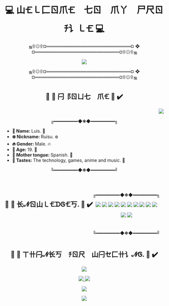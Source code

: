 <body>
  
  <div>
    <h1 align="center"> 💻 山🝗㇄⼕ㄖ爪🝗 七ㄖ 爪丫 尸尺ㄖﾁ讠㇄🝗 💻  </h1>
    <p align="center"> ஜ۩۞۩¤═══════════════════════════¤ ❖ ¤═══════════════════════════¤۩۞۩ஜ </p>
    <p align="center">
      <img src="https://user-images.githubusercontent.com/93040363/149045061-5daa6ccc-c2a6-45f0-8fb7-82f2755e32b5.gif" style=""/>
    </p>
    <p align="center"> ஜ۩۞۩¤═══════════════════════════¤ ❖ ¤═══════════════════════════¤۩۞۩ஜ </p>
  </div>
  
  <div>
    <h2 align="center"> 🔘 🗼 闩⻏ㄖㄩ七 爪🝗 🗼 ✔️ </h2>
    <img src="https://c.tenor.com/E5ZvfSABuQUAAAAC/work-surprise.gif" align="right"/>
    <br/>
    <p align="center"> ╔━━━━━━━━━◆❃◆━━━━━━━━━╗ </p>
    <ul>
      <li> <b> 👻 Name: </b> Luis. 👻 </li>
      <li> <b> ❄️ Nickname: </b> Ruisu. ❄️ </li>
      <li> <b> 🔥 Gender: </b> Male. 🔥 </li>
      <li> <b> 💢 Age: </b> 19. 💢 </li>
      <li> <b> 👅 Mother tongue: </b> Spanish. 👅 </li>
      <li> <b> 🤟 Tastes: </b> The technology, games, anime and music. 🤟 </li>
    </ul>
    <p align="center"> ╚━━━━━━━━━◆❃◆━━━━━━━━━╝ </p>
    <br/>
    <br/>
  </div>
  
  <div style="display: flex;">
    <div>
      <h2 align="center"> 🔘 🧠 长𝓝ㄖ山㇄🝗ᗪᎶ🝗丂. 🧠 ✔️ </h2>
      <img width="10px" src="https://c.tenor.com/VrUxJZFdmIsAAAAC/anime-excited.gif" align="right"/>
    </div>
    <div align="left">
      <p align="center"> ╔━━━━━━━━━◆❃◆━━━━━━━━━╗ </p>
      <p align="center">
        <img src="https://img.shields.io/static/v1?label=&message=JavaScript&color=F7DF1El&style=for-the-badge&logo=javascript"/> 
        <img src="https://img.shields.io/static/v1?label=&message=Java&color=007396&style=for-the-badge&logo=java"/> 
        <img src="https://img.shields.io/static/v1?label=&message=React&color=informational&style=for-the-badge&logo=React"/>
        <img src="https://img.shields.io/static/v1?label=&message=JQuery&color=0769AD&style=for-the-badge&logo=JQuery"/> 
        <img src="https://img.shields.io/static/v1?label=&message=Bootstrap&color=success&style=for-the-badge&logo=Bootstrap"/> 
        <img src="https://img.shields.io/static/v1?label=&message=SpringFrameWork&color=informational&style=for-the-badge&logo=Spring"/>  
        <img src="https://img.shields.io/static/v1?label=&message=Oracle&color=F80000&style=for-the-badge&logo=oracle"/> 
        <img src="https://img.shields.io/static/v1?label=&message=MySql&color=blueviolet&style=for-the-badge&logo=MySql"/>  
        <img src="https://img.shields.io/static/v1?label=&message=MongoDB&color=informational&style=for-the-badge&logo=MongoDB"/> 
        <img src="https://img.shields.io/static/v1?label=&message=Git&color=success&style=for-the-badge&logo=Git"/>
      </p>
      <p align="center">
        <img src="https://img.shields.io/static/v1?label=&message=PremierePro&color=informational&style=for-the-badge&logo=AdobePremierePro"/>
        <img src="https://img.shields.io/static/v1?label=&message=AfterEffects&color=informational&style=for-the-badge&logo=AdobeAfterEffects"/>
      </p>  
      <p align="center"><img width="10px" src="https://github-readme-stats.vercel.app/api/top-langs/?username=RuisuEurimonio&layout=compact&theme=tokyonight"/></p>
      <p align="center"> ╚━━━━━━━━━◆❃◆━━━━━━━━━╝ </p>
    </div>
    <br/>
  </div>
 
  <div>
    <h2 align="center"> 🔘 🚀 ㄒ卄闩𝓝长丂 ﾁㄖ尺 山闩セ⼕卄讠𝓝Ꮆ. 🚀 ✔️ </h2>
    <p align="center"> <img src="https://c.tenor.com/rza_O7Gdk9UAAAAC/anime-bye.gif"/> </p>
    <p align="center">
    <a href="https://www.linkedin.com/in/luis-felipe-linares-perdomo/" target="_blank" align="center"> <img src="https://img.shields.io/static/v1?label=&message=LinkedIn&color=0A66C2&style=for-the-badge&logo=Linkedin&"/> </a>
    <a href="https://www.youtube.com/channel/UCFvky9iVzvGlPCcJvv2NZbw" target="_blank" align="center"> <img src="https://img.shields.io/static/v1?label=&message=Youtube&color=FF0000&style=for-the-badge&logo=youtube"/> </a>
    </p>
    <p align="center"> <img src="https://readme-typing-svg.herokuapp.com?color=%2336BCF7&center=true&vCenter=true&lines=This+is+only+the+beginning;of+something+really;big.+.+."> </p>
    <p align="center"> <img src="https://profile-counter.glitch.me/RuisuEurimonio/count.svg"> </p>
  </div>
  
</body>
